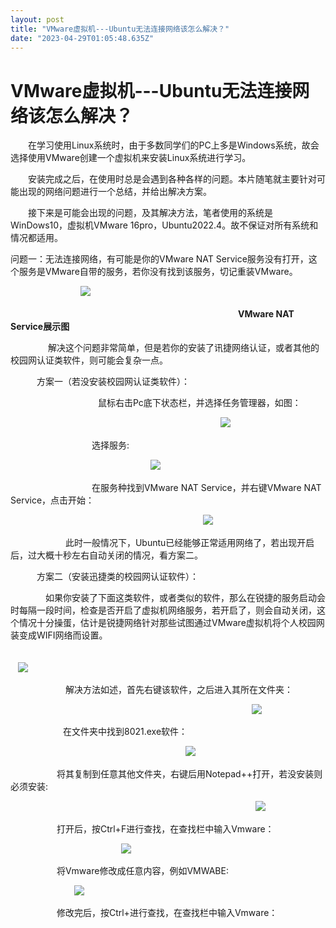 ```yaml
---
layout: post
title: "VMware虚拟机---Ubuntu无法连接网络该怎么解决？"
date: "2023-04-29T01:05:48.635Z"
---
```

VMware虚拟机---Ubuntu无法连接网络该怎么解决？
==============================

　　在学习使用Linux系统时，由于多数同学们的PC上多是Windows系统，故会选择使用VMware创建一个虚拟机来安装Linux系统进行学习。

　　安装完成之后，在使用时总是会遇到各种各样的问题。本片随笔就主要针对可能出现的网络问题进行一个总结，并给出解决方案。

　　接下来是可能会出现的问题，及其解决方法，笔者使用的系统是WinDows10，虚拟机VMware 16pro，Ubuntu2022.4。故不保证对所有系统和情况都适用。　

问题一：无法连接网络，有可能是你的VMware NAT Service服务没有打开，这个服务是VMware自带的服务，若你没有找到该服务，切记重装VMware。

　　　　　　　　![](https://img2023.cnblogs.com/blog/2835950/202304/2835950-20230421202631915-1737485648.png)

　　　　　　　　　　　　　　　　　　　　　　　　　　**VMware NAT Service展示图**

 　　　　解决这个问题非常简单，但是若你的安装了讯捷网络认证，或者其他的校园网认证类软件，则可能会复杂一点。

　　　方案一（若没安装校园网认证类软件）：

　　　　　　　　　　鼠标右击Pc底下状态栏，并选择任务管理器，如图：

　　　　　　　　　　　　　　　　　　　　　　　　![](https://img2023.cnblogs.com/blog/2835950/202304/2835950-20230421205142288-1571168910.png)

 　　　　　　　　　选择服务:　　

　　　　　　　　　　　　　　　　![](https://img2023.cnblogs.com/blog/2835950/202304/2835950-20230421205350277-1036381834.png)

 　　　　　　　　　在服务种找到VMware NAT Service，并右键VMware NAT Service，点击开始：　

　　　　　　　　　　　　　　　　　　　　　　![](https://img2023.cnblogs.com/blog/2835950/202304/2835950-20230421205629525-832131909.png)

 　　　　　　此时一般情况下，Ubuntu已经能够正常适用网络了，若出现开启后，过大概十秒左右自动关闭的情况，看方案二。

　　　方案二（安装迅捷类的校园网认证软件）：

　　　　如果你安装了下面这类软件，或者类似的软件，那么在锐捷的服务启动会时每隔一段时间，检查是否开启了虚拟机网络服务，若开启了，则会自动关闭，这个情况十分操蛋，估计是锐捷网络针对那些试图通过VMware虚拟机将个人校园网装变成WIFI网络而设置。

　　　　　　　　　　　　　　　　　　　　　　　　　　　　　　　                     ![](https://img2023.cnblogs.com/blog/2835950/202304/2835950-20230421205915678-931975161.png)

 　　　　　　解决方法如述，首先右键该软件，之后进入其所在文件夹：

                                                                                                  ![](https://img2023.cnblogs.com/blog/2835950/202304/2835950-20230421210421048-1269652377.png)

　　　　　　在文件夹中找到8021.exe软件：

　　　　　　　　　　　　　　　　　　　　![](https://img2023.cnblogs.com/blog/2835950/202304/2835950-20230421210519806-1031554493.png)

 　　　　　将其复制到任意其他文件夹，右键后用Notepad++打开，若没安装则必须安装:

　　　　　　　　　　　　　　　　　　　　　　　　　　　　![](https://img2023.cnblogs.com/blog/2835950/202304/2835950-20230421210809476-703195338.png)

 　　　　　打开后，按Ctrl+F进行查找，在查找栏中输入Vmware：

                                             ![](https://img2023.cnblogs.com/blog/2835950/202304/2835950-20230421211010452-971642430.png)

 　　　　　将Vmware修改成任意内容，例如VMWABE:

                          ![](https://img2023.cnblogs.com/blog/2835950/202304/2835950-20230421211218641-1798420529.png)

 　　　　　修改完后，按Ctrl+进行查找，在查找栏中输入Vmware：